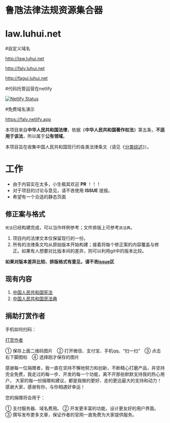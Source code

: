# 鲁虺法律法规资源集合器
# law.luhui.net

#自定义域名

http://law.luhui.net


http://falv.luhui.net


http://fagui.luhui.net


#代码托管运营在netlify

[![Netlify Status](https://api.netlify.com/api/v1/badges/53dcffa6-6b9c-47cf-9729-40eb02701e17/deploy-status)](https://app.netlify.com/sites/falv/deploys)

#免费域名演示

https://falv.netlify.app

本项目来自**中华人民共和国法律**，依据《**中华人民共和国著作权法**》第五条，**不适用于该法**，所以属于**公有领域**。

本项目旨在收集中国人民共和国现行的各类法律条文（请见《[分类综述](./中华人民共和国法律分类综述.md)》）。

# 工作
- 由于内容实在太多，小生极其欢迎 **PR** ！！！
- 对于项目的讨论与意见，请不吝使用 **ISSUE** 提报。
- 希望有一个合适的静态页面

## 修正案与格式

`宪法`已经构建完成，可以当作样例参考；文件排版上可参考`民法典`。

1. 项目内的法律文本仅保留现行的一份。
2. 所有的法律条文均从原始版本开始构建；接着将每个修正案的内容覆盖与修正。如果有人想要对比版本间的差异，则可以利用git中的版本比较。

**如果对版本差异比较、排版格式有意见，请不吝[issue](https://github.com/kugeceo/law.luhui.net/issues)区**

## 现有内容

1. [中国人民共和国宪法](./宪法/八二宪法（现行）.md)
2. [中国人民共和国民法典](./基本法律/中国人民共和国民法典.md)

## 捐助打赏作者

手机如何扫码：

[打赏作者](http://flash.luhui.net/images/zhifu.png)

① 保存上面二维码图片　② 打开微信、支付宝、手机qq、“扫一扫”　③ 点击右下脚图标　④ 选择刚才保存的图片

感谢每一位捐赠者，我一直在坚持不懈地努力和创新，不断精心打磨产品，并坚持完全免费，我走过的每一步、开发的每一个功能，离不开那些默默支持我的热心用户，
大家的每一份捐赠和建议，都是我做的更好、走的更远最大的支持和动力！感谢大家，感谢有你，与你相遇好幸运！

您的捐赠将会用于：

①  支付服务器、域名费用。
②  开发更丰富的功能，设计更友好的用户界面。
③  撰写发布更多文章，保证作者的官网一直免费为大家提供服务。


